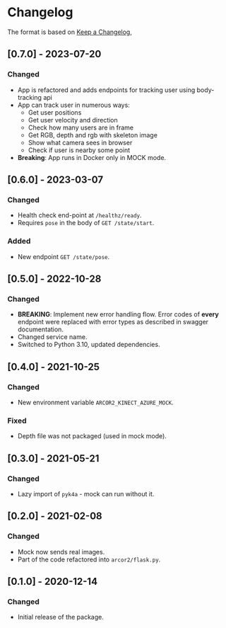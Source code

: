# Changelog

The format is based on [Keep a Changelog](https://keepachangelog.com/en/1.0.0/),


## [0.7.0] - 2023-07-20

### Changed

- App is refactored and adds endpoints for tracking user using body-tracking api
- App can track user in numerous ways:
    - Get user positions
    - Get user velocity and direction
    - Check how many users are in frame
    - Get RGB, depth and rgb with skeleton image
    - Show what camera sees in browser
    - Check if user is nearby some point
- **Breaking**: App runs in Docker only in MOCK mode.

## [0.6.0] - 2023-03-07

### Changed

- Health check end-point at `/healthz/ready`.
- Requires `pose` in the body of `GET /state/start`.

### Added

- New endpoint `GET /state/pose`.

## [0.5.0] - 2022-10-28

### Changed

- **BREAKING**: Implement new error handling flow. Error codes of **every** endpoint were replaced with error
  types as described in swagger documentation.
- Changed service name.
- Switched to Python 3.10, updated dependencies.

## [0.4.0] - 2021-10-25

### Changed

- New environment variable `ARCOR2_KINECT_AZURE_MOCK`.

### Fixed

- Depth file was not packaged (used in mock mode).

## [0.3.0] - 2021-05-21

### Changed

- Lazy import of `pyk4a` - mock can run without it.

## [0.2.0] - 2021-02-08

### Changed

- Mock now sends real images.
- Part of the code refactored into `arcor2/flask.py`.

## [0.1.0] - 2020-12-14

### Changed

- Initial release of the package.